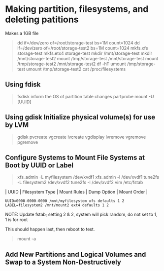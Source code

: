# Making partition, filesystems, and deleting patitions

Makes a 1GB file
> dd if=/dev/zero of=/root/storage-test bs=1M count=1024
> dd if=/dev/zero of=/root/storage-test2 bs=1M count=1024
> mkfs.xfs storage-test
> mkfs.etx4 storage-test
> mkdir /mnt/storage-test
> mkdir /mnt/storage-test2
> mount /tmp/storage-test /mnt/storage-test
> mount /tmp/storage-test2 /mnt/storage-test2
> df -hT
> umount /tmp/storage-test
> umount /tmp/storage-test2
> cat /proc/filesystems

## Using fdisk

> fsdisk
inform the OS of partition table changes
> partprobe
> mount -U [UUID]

## Using gdisk Initialize physical volume(s) for use by LVM

> gdisk
> pvcreate
> vgcreate
> lvcreate
> vgdisplay
> lvremove
> vgremove
> pgremove

## Configure Systems to Mount File Systems at Boot by UUID or Label

> xfs_admin -L myfilesystem /dev/xvdf1
> xfs_admin -l /dev/xvdf1
> tune2fs -L filesystem2 /dev/xvdf2
> tune2fs -l /dev/xvdf2
> vim /etc/fstab

| UUID | Filesystem Type | Mount Rules | Dump Option | Mount Order |

```config
UUID=0000-0000-0000 /mnt/myfilesystem xfs defaults 1 2
LABEL=filesystem2 /mnt/mount2 ext4 defaults 1 2
```

NOTE: Update fstab; setting 2 & 2, system will pick random, do not set to 1, 1 is for root

This should happen last, then reboot to test.
> mount -a

## Add New Partitions and Logical Volumes and Swap to a System Non-Destructively